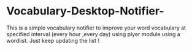 # Vocabulary-Desktop-Notifier-
This is a simple vocabulary notifier to improve your word vocabulary at specified interval (every hour ,every day) using plyer module  using a wordlist. Just keep updating the list ! 
